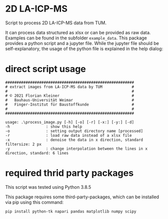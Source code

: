 # 2D LA-ICP-MS
Script to process 2D LA-ICP-MS data from TUM.

It can process data structured as xlsx or can be provided as raw data. Examples can be found in the subfolder `example_data`.
This package provides a python script and a jupyter file. While the jupyter file should be self-explanatory, the usage of the python file is explained in the help dialog:

# direct script usage
```
#########################################################
# extract images from LA-ICP-MS data by TUM             #
#                                                       #
# © 2021 Florian Kleiner                                #
#   Bauhaus-Universität Weimar                          #
#   Finger-Institut für Baustoffkunde                   #
#                                                       #
#########################################################

usage: .\process_image.py [-h] [-o] [-r] [-x:] [-y:] [-d]
-h                : show this help
-o                : setting output directory name [processed]
-r                : load raw data instead of a xlsx file
-x                : denoise the data in x direction, standard filtersize: 2 px
-y                : change interpolation between the lines in x direction, standard: 6 lines

```

# required thrid party packages

This script was tested using Python 3.8.5

This package requires some third-party-packages, which can be installed via pip using this command:

```
pip install python-tk napari pandas matplotlib numpy scipy
```